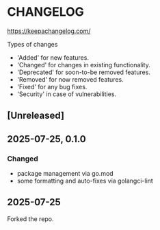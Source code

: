 # CHANGELOG

<https://keepachangelog.com/>

Types of changes

- 'Added' for new features.
- 'Changed' for changes in existing functionality.
- 'Deprecated' for soon-to-be removed features.
- 'Removed' for now removed features.
- 'Fixed' for any bug fixes.
- 'Security' in case of vulnerabilities.

## [Unreleased]

## 2025-07-25, 0.1.0

### Changed

- package management via go.mod
- some formatting and auto-fixes via golangci-lint

## 2025-07-25

Forked the repo.

